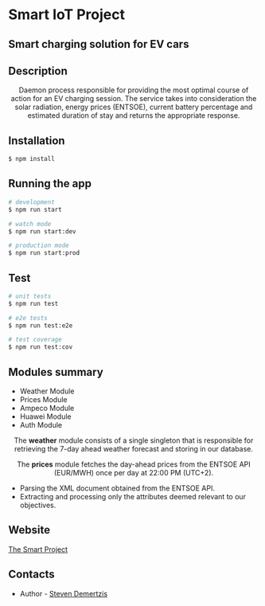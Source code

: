 # Smart IoT Project

## Smart charging solution for EV cars


## Description

<p align='center'>Daemon process responsible for providing the most optimal course of action for an EV charging session. The service takes into consideration the solar radiation, energy prices (ENTSOE), current battery percentage and estimated duration of stay
and returns the appropriate response. </p>


## Installation

```bash
$ npm install
```

## Running the app

```bash
# development
$ npm run start

# watch mode
$ npm run start:dev

# production mode
$ npm run start:prod
```

## Test

```bash
# unit tests
$ npm run test

# e2e tests
$ npm run test:e2e

# test coverage
$ npm run test:cov
```

## Modules summary

- Weather Module
- Prices Module
- Ampeco Module
- Huawei Module
- Auth Module

<p align="center">
  The <strong>weather</strong> module consists of a single singleton that is responsible for retrieving the 7-day ahead weather forecast and storing in our database.
</p>

<p align="center">
  The <strong>prices</strong> module fetches the day-ahead prices from the ENTSOE API (EUR/MWH) once per day at 22:00 PM (UTC+2).</p>

- Parsing the XML document obtained from the ENTSOE API.
- Extracting and processing only the attributes deemed relevant to our objectives.


## Website
[The Smart Project](https://thesmartproject.gr/the-tool/)


## Contacts
  - Author - [Steven Demertzis](https://www.linkedin.com/in/steven-demertzis-5931571a6/)
